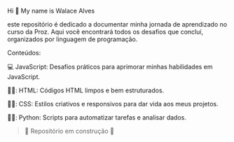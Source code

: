 Hi 👋 My name is Walace Alves

este repositório é dedicado a documentar minha jornada de aprendizado no curso da Proz. Aqui você encontrará todos os desafios que concluí, organizados por linguagem de programação.

Conteúdos:

:computer: JavaScript: Desafios práticos para aprimorar minhas habilidades em JavaScript.

👨‍💻: HTML: Códigos HTML limpos e bem estruturados.

👨‍💻: CSS: Estilos criativos e responsivos para dar vida aos meus projetos.

👨‍💻: Python: Scripts para automatizar tarefas e analisar dados.

> :construction: Repositório em construção :construction:
